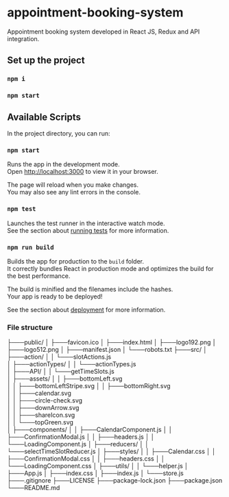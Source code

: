 # appointment-booking-system
Appointment booking system developed in React JS, Redux and API integration.

## Set up the project

### `npm i`

### `npm start`

## Available Scripts

In the project directory, you can run:

### `npm start`

Runs the app in the development mode.\
Open [http://localhost:3000](http://localhost:3000) to view it in your browser.

The page will reload when you make changes.\
You may also see any lint errors in the console.

### `npm test`

Launches the test runner in the interactive watch mode.\
See the section about [running tests](https://facebook.github.io/create-react-app/docs/running-tests) for more information.

### `npm run build`

Builds the app for production to the `build` folder.\
It correctly bundles React in production mode and optimizes the build for the best performance.

The build is minified and the filenames include the hashes.\
Your app is ready to be deployed!

See the section about [deployment](https://facebook.github.io/create-react-app/docs/deployment) for more information.

### File structure

├───public/
│   ├───favicon.ico
│   ├───index.html
│   ├───logo192.png
│   ├───logo512.png
│   ├───manifest.json
│   └───robots.txt
├───src/
│   ├───action/
│   │   └───slotActions.js      
│   ├───actionTypes/
│   │   └───actionTypes.js      
│   ├───API/
│   │   └───getTimeSlots.js     
│   ├───assets/
│   │   ├───bottomLeft.svg      
│   │   ├───bottomLeftStripe.svg
│   │   ├───bottomRight.svg     
│   │   ├───calendar.svg        
│   │   ├───circle-check.svg    
│   │   ├───downArrow.svg       
│   │   ├───shareIcon.svg       
│   │   └───topGreen.svg        
│   ├───components/
│   │   ├───CalendarComponent.js
│   │   ├───ConfirmationModal.js
│   │   ├───headers.js
│   │   └───LoadingComponent.js 
│   ├───reducers/
│   │   └───selectTimeSlotReducer.js
│   ├───styles/
│   │   ├───Calendar.css
│   │   ├───ConfirmationModal.css
│   │   ├───headers.css
│   │   └───LoadingComponent.css
│   ├───utils/
│   │   └───helper.js
│   ├───App.js
│   ├───index.css
│   ├───index.js
│   └───store.js
├───.gitignore
├───LICENSE
├───package-lock.json
├───package.json
└───README.md